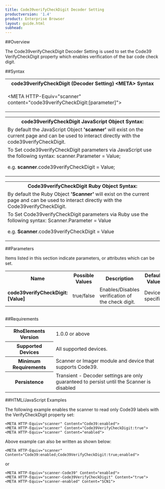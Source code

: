 ```yaml
---
title: Code39verifyCheckDigit Decoder Setting
productversion: '1.4'
product: Enterprise Browser
layout: guide.html
subhead: 
---
```

##Overview

The Code39verifyCheckDigit Decoder Setting is used to set the Code39 VerifyCheckDigit property which enables verification of the bar code check digit.

##Syntax

<table class="re-table"><tr><th class="tableHeading">code39verifyCheckDigit (Decoder Setting) &lt;META&gt; Syntax
</th></tr><tr><td class="clsSyntaxCells clsOddRow"><p>&lt;META HTTP-Equiv="scanner" content="code39verifyCheckDigit:[parameter]"&gt;</p></td></tr></table>
<table class="re-table"><tr><th class="tableHeading">code39verifyCheckDigit JavaScript Object Syntax:</th></tr><tr><td class="clsSyntaxCells clsOddRow">
By default the JavaScript Object <b>'scanner'</b> will exist on the current page and can be used to interact directly with the code39verifyCheckDigit.
</td></tr><tr><td class="clsSyntaxCells clsEvenRow">
To Set code39verifyCheckDigit parameters via JavaScript use the following syntax: scanner.Parameter = Value;
<P />e.g. <b>scanner</b>.code39verifyCheckDigit = Value;
</td></tr></table>
<table class="re-table"><tr><th class="tableHeading">Code39verifyCheckDigit Ruby Object Syntax:</th></tr><tr><td class="clsSyntaxCells clsOddRow">
By default the Ruby Object <b>'Scanner'</b> will exist on the current page and can be used to interact directly with the Code39verifyCheckDigit.
</td></tr><tr><td class="clsSyntaxCells clsEvenRow">
To Set Code39verifyCheckDigit parameters via Ruby use the following syntax: Scanner.Parameter = Value
<P />e.g. <b>Scanner</b>.code39verifyCheckDigit = Value
</td></tr></table>



##Parameters


Items listed in this section indicate parameters, or attributes which can be set.
<table class="re-table"><col width="20%" /><col width="20%" /><col width="38%" /><col width="22%" /><tr><th class="tableHeading">Name</th><th class="tableHeading">Possible Values</th><th class="tableHeading">Description</th><th class="tableHeading">Default Value</th></tr><tr><td class="clsSyntaxCells clsOddRow"><b>code39verifyCheckDigit:[Value]
</b></td><td class="clsSyntaxCells clsOddRow">true/false</td><td class="clsSyntaxCells clsOddRow">Enables/Disables verification of the check digit.</td><td class="clsSyntaxCells clsOddRow">Device specific</td></tr></table>
<table class="re-table"><col width="78%" /><col width="8%" /><col width="1%" /><col width="5%" /><col width="1%" /><col width="5%" /><col width="2%" /></table>





##Requirements

<table class="re-table"><tr><th class="tableHeading">RhoElements Version</th><td class="clsSyntaxCell clsEvenRow">1.0.0 or above
</td></tr><tr><th class="tableHeading">Supported Devices</th><td class="clsSyntaxCell clsOddRow">All supported devices.</td></tr><tr><th class="tableHeading">Minimum Requirements</th><td class="clsSyntaxCell clsOddRow">Scanner or Imager module and device that supports Code39.</td></tr><tr><th class="tableHeading">Persistence</th><td class="clsSyntaxCell clsEvenRow">Transient - Decoder settings are only guaranteed to persist until the Scanner is disabled</td></tr></table>


##HTML/JavaScript Examples

The following example enables the scanner to read only Code39 labels with the VerifyCheckDigit property set:

	<META HTTP-Equiv="scanner" Content="Code39:enabled">
	<META HTTP-Equiv="scanner" Content="Code39VerifyCheckDigit:true">
	<META HTTP-Equiv="scanner" Content="enabled">
	
Above example can also be written as shown below:

	<META HTTP-Equiv="scanner" Content="Code39:enabled;Code39VerifyCheckDigit:true;enabled">
	
or

	<META HTTP-Equiv="scanner-Code39" Content="enabled">
	<META HTTP-Equiv="scanner-Code39VerifyCheckDigit" Content="true">
	<META HTTP-Equiv="scanner-enabled" Content="SCN1">
	



